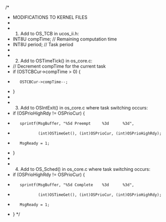 /*
  * MODIFICATIONS TO KERNEL FILES
  * 
  * 1. Add to OS_TCB in ucos_ii.h:
  *    INT8U  compTime;   // Remaining computation time
  *    INT8U  period;     // Task period
  *
  * 2. Add to OSTimeTick() in os_core.c:
  *    // Decrement compTime for the current task
  *    if (OSTCBCur->compTime > 0) {
  *        OSTCBCur->compTime--;
  *    }
  *
  * 3. Add to OSIntExit() in os_core.c where task switching occurs:
  *    if (OSPrioHighRdy != OSPrioCur) {
  *        sprintf(MsgBuffer, "%5d Preempt     %3d      %3d", 
  *                (int)OSTimeGet(), (int)OSPrioCur, (int)OSPrioHighRdy);
  *        MsgReady = 1;
  *    }
  *
  * 4. Add to OS_Sched() in os_core.c where task switching occurs:
  *    if (OSPrioHighRdy != OSPrioCur) {
  *        sprintf(MsgBuffer, "%5d Complete    %3d      %3d", 
  *                (int)OSTimeGet(), (int)OSPrioCur, (int)OSPrioHighRdy);
  *        MsgReady = 1;
  *    }
  */